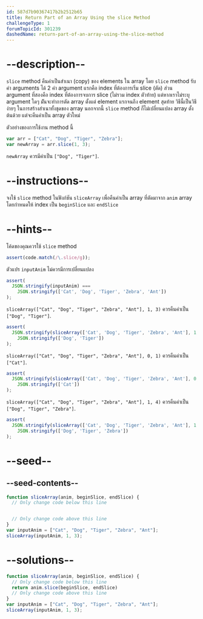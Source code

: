 ```yaml
---
id: 587d7b90367417b2b2512b65
title: Return Part of an Array Using the slice Method
challengeType: 1
forumTopicId: 301239
dashedName: return-part-of-an-array-using-the-slice-method
---
```


# --description--

`slice` method คืนค่าเป็นสำเนา (copy) ของ elements ใน array โดย `slice` method รับค่า arguments ได้ 2 ค่า argument แรกคือ index ที่ต้องการเริ่ม slice (ตัด) ส่วน argument ที่สองคือ index ที่ต้องการจบการ slice (ไม่รวม index ตัวท้าย) แต่หากเราไม่ระบุ argument ใดๆ มัันจะทำการตัด array ตั้งแต่ element แรกจนถึง element สุดท้าย วิธีนี้เป็นวิธีง่ายๆ ในการสร้างสำเนาทั้งชุดของ array นอกจากนี้ `slice` method ก็ไม่เปลี่ยนแปลง array ตั้งต้นด้วย แต่จะคืนค่าเป็น array ตัวใหม่

ตัวอย่างของการใช้งาน method นี้

```js
var arr = ["Cat", "Dog", "Tiger", "Zebra"];
var newArray = arr.slice(1, 3);
```

`newArray` ควรมีค่าเป็น `["Dog", "Tiger"]`.

# --instructions--

จงใช้ `slice` method ในฟังก์ชัน `sliceArray` เพื่อคืนค่าเป็น array ที่ตัดมาจาก `anim` array โดยกำหนดให้ index เป็น `beginSlice` และ `endSlice`

# --hints--

โค้ดของคุณควรใช้ `slice` method

```js
assert(code.match(/\.slice/g));
```

ตัวแปร `inputAnim` ไม่ควรมีการเปลี่ยนแปลง

```js
assert(
  JSON.stringify(inputAnim) ===
    JSON.stringify(['Cat', 'Dog', 'Tiger', 'Zebra', 'Ant'])
);
```

`sliceArray(["Cat", "Dog", "Tiger", "Zebra", "Ant"], 1, 3)` ควรคืนค่าเป็น `["Dog", "Tiger"]`.

```js
assert(
  JSON.stringify(sliceArray(['Cat', 'Dog', 'Tiger', 'Zebra', 'Ant'], 1, 3)) ===
    JSON.stringify(['Dog', 'Tiger'])
);
```

`sliceArray(["Cat", "Dog", "Tiger", "Zebra", "Ant"], 0, 1)` ควรคืนค่าเป็น `["Cat"]`.

```js
assert(
  JSON.stringify(sliceArray(['Cat', 'Dog', 'Tiger', 'Zebra', 'Ant'], 0, 1)) ===
    JSON.stringify(['Cat'])
);
```

`sliceArray(["Cat", "Dog", "Tiger", "Zebra", "Ant"], 1, 4)` ควรคืนค่าเป็น `["Dog", "Tiger", "Zebra"]`.

```js
assert(
  JSON.stringify(sliceArray(['Cat', 'Dog', 'Tiger', 'Zebra', 'Ant'], 1, 4)) ===
    JSON.stringify(['Dog', 'Tiger', 'Zebra'])
);
```

# --seed--

## --seed-contents--

```js
function sliceArray(anim, beginSlice, endSlice) {
  // Only change code below this line


  // Only change code above this line
}
var inputAnim = ["Cat", "Dog", "Tiger", "Zebra", "Ant"];
sliceArray(inputAnim, 1, 3);
```

# --solutions--

```js
function sliceArray(anim, beginSlice, endSlice) {
  // Only change code below this line
  return anim.slice(beginSlice, endSlice)
  // Only change code above this line
}
var inputAnim = ["Cat", "Dog", "Tiger", "Zebra", "Ant"];
sliceArray(inputAnim, 1, 3);
```

